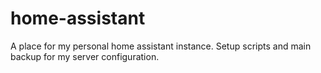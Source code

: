 # home-assistant
A place for my personal home assistant instance. Setup scripts and main backup for my server configuration.
